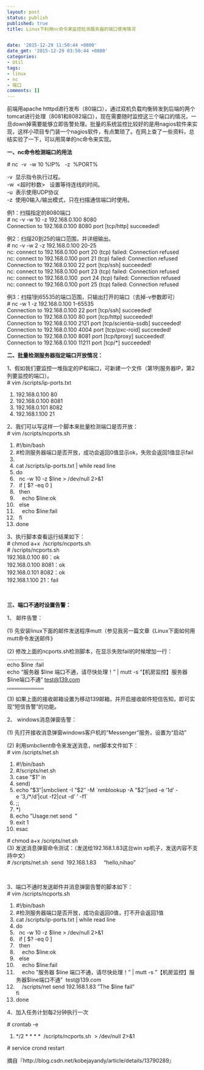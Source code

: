 ```yaml
---
layout: post
status: publish
published: true
title: Linux下利用nc命令来监控检测服务器的端口使用情况


date: '2015-12-29 11:50:44 +0800'
date_gmt: '2015-12-29 03:50:44 +0800'
categories:
- Util
tags:
- linux
- nc
- 端口
comments: []
---
```

<p>前端用apache htttpd进行发布（80端口），通过双机负载均衡转发到后端的两个tomcat进行处理（8081和8082端口），现在需要随时监控这三个端口的情况，一旦down掉需要能够立即告警处理。批量的系统监控比较好的是用nagios软件来实现，这样小项目专门装一个nagios软件，有点繁琐了。在网上查了一些资料，总结实验了一下，可以用简单的nc命令来实现。</p>
<p><strong>一、nc命令检测端口的用法</strong></p>
<p>#&nbsp;nc&nbsp; -v&nbsp; -w 10 %IP%&nbsp;&nbsp; -z&nbsp; %PORT%</p>
<p>-v&nbsp; 显示指令执行过程。<br />
-w&nbsp; <超时秒数>&nbsp;&nbsp; 设置等待连线的时间。<br />
-u&nbsp; 表示使用UDP协议<br />
-z&nbsp; 使用0输入/输出模式，只在扫描通信端口时使用。</p>
<p>例1：扫描指定的8080端口<br />
#&nbsp;nc -v -w 10 -z 192.168.0.100 8080<br />
Connection to 192.168.0.100 8080 port [tcp/http] succeeded!</p>
<p>例2：扫描20到25的端口范围，并详细输出。<br />
# nc -v -w 2 -z 192.168.0.100 20-25<br />
nc: connect to 192.168.0.100 port 20 (tcp) failed: Connection refused<br />
nc: connect to 192.168.0.100 port 21 (tcp) failed: Connection refused<br />
Connection to 192.168.0.100 22 port [tcp/ssh] succeeded!<br />
nc: connect to 192.168.0.100 port 23 (tcp) failed: Connection refused<br />
nc: connect to 192.168.0.100&nbsp;&nbsp;port 24 (tcp) failed: Connection refused<br />
nc: connect to 192.168.0.100 port 25 (tcp) failed: Connection refused</p>
<p>例3：扫描1到65535的端口范围，只输出打开的端口（去掉-v参数即可）<br />
# nc -w 1 -z 192.168.0.100 1-65535<br />
Connection to 192.168.0.100 22 port [tcp/ssh] succeeded!<br />
Connection to 192.168.0.100 80 port [tcp/http] succeeded!<br />
Connection to 192.168.0.100 2121 port [tcp/scientia-ssdb] succeeded!<br />
Connection to 192.168.0.100 4004 port [tcp/pxc-roid] succeeded!<br />
Connection to 192.168.0.100 8081 port [tcp/tproxy] succeeded!<br />
Connection to 192.168.0.100 11211 port [tcp/*] succeeded!</p>
<p><strong>二、批量检测服务器指定端口开放情况：</strong></p>
<p>1、假如我们要监控一堆指定的IP和端口，可新建一个文件（第1列服务器IP，第2列要监控的端口）。<br />
#&nbsp;vim /scripts/ip-ports.txt</p>
<ol>
<li>192.168.0.100&nbsp;80</li>
<li>192.168.0.100&nbsp;8081</li>
<li>192.168.0.101&nbsp;8082</li>
<li>192.168.1.100&nbsp;21</li>
</ol>
<p>2、我们可以写这样一个脚本来批量检测端口是否开放：<br />
#&nbsp;vim /scripts/ncports.sh</p>
<ol>
<li>#!/bin/bash</li>
<li>#检测服务器端口是否开放，成功会返回0值显示ok，失败会返回1值显示fail</li>
<li></li>
<li>cat&nbsp;/scripts/ip-ports.txt&nbsp;|&nbsp;while&nbsp;read&nbsp;line</li>
<li>do</li>
<li>&nbsp;&nbsp;nc&nbsp;-w&nbsp;10&nbsp;-z&nbsp;$line&nbsp;>&nbsp;/dev/null&nbsp;2>&amp;1</li>
<li>&nbsp;&nbsp;if&nbsp;[&nbsp;$?&nbsp;-eq&nbsp;0&nbsp;]</li>
<li>&nbsp;&nbsp;then</li>
<li>&nbsp;&nbsp;&nbsp;&nbsp;echo&nbsp;$line:ok</li>
<li>&nbsp;&nbsp;else</li>
<li>&nbsp;&nbsp;&nbsp;&nbsp;echo&nbsp;$line:fail</li>
<li>&nbsp;&nbsp;fi</li>
<li>done</li>
</ol>
<p>3、执行脚本查看运行结果如下：<br />
# chmod a+x&nbsp; /scripts/ncports.sh<br />
#&nbsp;/scripts/ncports.sh<br />
192.168.0.100 80：ok<br />
192.168.0.100 8081：ok<br />
192.168.0.101 8082：ok<br />
192.168.1.100 21：fail</p>
<p>&nbsp;</p>
<p><strong>三、端口不通时设置告警：</strong></p>
<p>1、 邮件告警：</p>
<p>(1) 先安装linux下面的邮件发送程序mutt（参见我另一篇文章《Linux下面如何用mutt命令发送邮件》</p>
<p>(2) 修改上面的ncports.sh检测脚本，在显示失败fail的时候增加一行：<br />
&hellip;&hellip;&hellip;&hellip;&hellip;&hellip;&hellip;&hellip;<br />
echo $line :fail<br />
echo &ldquo;服务器 $line 端口不通，请尽快处理！&rdquo; | mutt -s &ldquo;【机房监控】服务器$line端口不通&rdquo;&nbsp;<a href="mailto:test@139.com">test@139.com<br />
&hellip;&hellip;&hellip;&hellip;&hellip;&hellip;&hellip;&hellip;</a></p>
<p>(3) 如果上面的接收邮箱设置为移动139邮箱，并开启接收邮件短信告知，即可实现&ldquo;短信告警&rdquo;的功能。</p>
<p>2、 windows消息弹窗告警：</p>
<p>(1) 先打开接收消息弹窗windows客户机的&ldquo;Messenger&rdquo;服务，设置为&ldquo;启动&rdquo;</p>
<p>(2) 利用smbclient命令来发送消息，net脚本文件如下：<br />
# vim /scripts/net.sh</p>
<ol>
<li>#!/bin/bash</li>
<li>#/scripts/net.sh</li>
<li>case&nbsp;&rdquo;$1&Prime;&nbsp;in</li>
<li>send)</li>
<li>echo&nbsp;&rdquo;$3&Prime;|smbclient&nbsp;-I&nbsp;&rdquo;$2&Prime;&nbsp;-M&nbsp;`nmblookup&nbsp;-A&nbsp;&rdquo;$2&Prime;|sed&nbsp;-e&nbsp;&rsquo;1d&rsquo;&nbsp;-e&nbsp;&rsquo;3,/*/d&rsquo;|cut&nbsp;-f2|cut&nbsp;-d&rsquo;&nbsp;&rsquo;&nbsp;-f1`</li>
<li>;;</li>
<li>*)</li>
<li>echo&nbsp;&rdquo;Usage:net&nbsp;send&nbsp;<IPaddr.>&nbsp;<message>&rdquo;</li>
<li>exit&nbsp;1</li>
<li>esac</li>
</ol>
<p># chmod a+x /scripts/net.sh<br />
(3) 发送消息弹窗命令测试：（发送给192.168.1.83这台win xp机子，发送内容不支持中文）<br />
# /scripts/net.sh&nbsp; send&nbsp; 192.168.1.83&nbsp;&nbsp;&nbsp;&nbsp; &ldquo;hello,nihao&rdquo;</p>
<p>&nbsp;</p>
<p>3、端口不通时发送邮件并消息弹窗告警的脚本如下：<br />
# vim /scripts/ncports.sh</p>
<ol>
<li>#!/bin/bash</li>
<li>#检测服务器端口是否开放，成功会返回0值，打不开会返回1值</li>
<li>cat&nbsp;/scripts/ip-ports.txt&nbsp;|&nbsp;while&nbsp;read&nbsp;line</li>
<li>do</li>
<li>&nbsp;&nbsp;nc&nbsp;-w&nbsp;10&nbsp;-z&nbsp;$line&nbsp;>&nbsp;/dev/null&nbsp;2>&amp;1</li>
<li>&nbsp;&nbsp;if&nbsp;[&nbsp;$?&nbsp;-eq&nbsp;0&nbsp;]</li>
<li>&nbsp;&nbsp;then</li>
<li>&nbsp;&nbsp;&nbsp;&nbsp;echo&nbsp;$line:ok</li>
<li>&nbsp;&nbsp;else</li>
<li>&nbsp;&nbsp;&nbsp;&nbsp;echo&nbsp;$line:fail</li>
<li>&nbsp;&nbsp;&nbsp;&nbsp;echo&nbsp;&rdquo;服务器&nbsp;$line&nbsp;端口不通，请尽快处理！&rdquo;&nbsp;|&nbsp;mutt&nbsp;-s&nbsp;&rdquo;【机房监控】服务器$line端口不通&rdquo;&nbsp;&nbsp;test@139.com</li>
<li>&nbsp;&nbsp;&nbsp;&nbsp;/scripts/net&nbsp;send&nbsp;192.168.1.83&nbsp;&rdquo;The&nbsp;$line&nbsp;fail&rdquo;<br />
fi</li>
<li>done</li>
</ol>
<p>4、加入任务计划每2分钟执行一次</p>
<p># crontab -e</p>
<ol>
<li>*/2&nbsp;*&nbsp;*&nbsp;*&nbsp;*&nbsp;&nbsp;/scripts/ncports.sh&nbsp;&nbsp;>&nbsp;/dev/null&nbsp;2>&amp;1</li>
</ol>
<p># service crond restart</p>
<p>摘自『http://blog.csdn.net/kobejayandy/article/details/13790289』</p>
